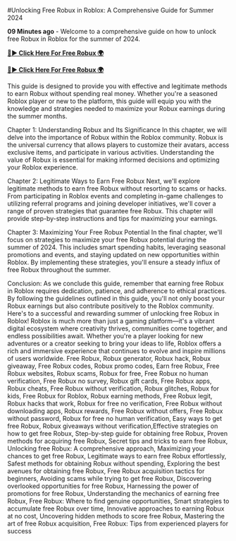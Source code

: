 #Unlocking Free Robux in Roblox: A Comprehensive Guide for Summer 2024

**09 Minutes ago** - Welcome to a comprehensive guide on how to unlock free Robux in Roblox for the summer of 2024. 

[**🔴► Click Here For Free Robux 🌍**](https://jimaddadel.github.io/roblox)

[**🔴► Click Here For Free Robux 🌍**](https://jimaddadel.github.io/roblox)
 
This guide is designed to provide you with effective and legitimate methods to earn Robux without spending real money. Whether you're a seasoned Roblox player or new to the platform, this guide will equip you with the knowledge and strategies needed to maximize your Robux earnings during the summer months.

Chapter 1: Understanding Robux and Its Significance
In this chapter, we will delve into the importance of Robux within the Roblox community. Robux is the universal currency that allows players to customize their avatars, access exclusive items, and participate in various activities. Understanding the value of Robux is essential for making informed decisions and optimizing your Roblox experience.

Chapter 2: Legitimate Ways to Earn Free Robux
Next, we'll explore legitimate methods to earn free Robux without resorting to scams or hacks. From participating in Roblox events and completing in-game challenges to utilizing referral programs and joining developer initiatives, we'll cover a range of proven strategies that guarantee free Robux. This chapter will provide step-by-step instructions and tips for maximizing your earnings.

Chapter 3: Maximizing Your Free Robux Potential
In the final chapter, we'll focus on strategies to maximize your free Robux potential during the summer of 2024. This includes smart spending habits, leveraging seasonal promotions and events, and staying updated on new opportunities within Roblox. By implementing these strategies, you'll ensure a steady influx of free Robux throughout the summer.

Conclusion:
As we conclude this guide, remember that earning free Robux in Roblox requires dedication, patience, and adherence to ethical practices. By following the guidelines outlined in this guide, you'll not only boost your Robux earnings but also contribute positively to the Roblox community. Here's to a successful and rewarding summer of unlocking free Robux in Roblox!
Roblox is much more than just a gaming platform—it's a vibrant digital ecosystem where creativity thrives, communities come together, and endless possibilities await. Whether you're a player looking for new adventures or a creator seeking to bring your ideas to life, Roblox offers a rich and immersive experience that continues to evolve and inspire millions of users worldwide.
Free Robux, Robux generator, Robux hack, Robux giveaway, Free Robux codes, Robux promo codes, Earn free Robux, Free Robux websites, Robux scams, Robux for free, Free Robux no human verification, Free Robux no survey, Robux gift cards, Free Robux apps, Robux cheats, Free Robux without verification, Robux glitches, Robux for kids, Free Robux for Roblox, Robux earning methods, Free Robux legit, Robux hacks that work, Robux for free no verification, Free Robux without downloading apps, Robux rewards, Free Robux without offers, Free Robux without password, Robux for free no human verification, Easy ways to get free Robux, Robux giveaways without verification,Effective strategies on how to get free Robux, Step-by-step guide for obtaining free Robux, Proven methods for acquiring free Robux, Secret tips and tricks to earn free Robux, Unlocking free Robux: A comprehensive approach, Maximizing your chances to get free Robux, Legitimate ways to earn free Robux effortlessly, Safest methods for obtaining Robux without spending, Exploring the best avenues for obtaining free Robux, Free Robux acquisition tactics for beginners, Avoiding scams while trying to get free Robux, Discovering overlooked opportunities for free Robux, Harnessing the power of promotions for free Robux, Understanding the mechanics of earning free Robux, Free Robux: Where to find genuine opportunities, Smart strategies to accumulate free Robux over time, Innovative approaches to earning Robux at no cost, Uncovering hidden methods to score free Robux, Mastering the art of free Robux acquisition, Free Robux: Tips from experienced players for success
